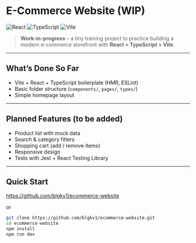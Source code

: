 # E-Commerce Website (WIP)

![React](https://img.shields.io/badge/React-18.2.0-blue?logo=react)
![TypeScript](https://img.shields.io/badge/TypeScript-5.0+-blue?logo=typescript)
![Vite](https://img.shields.io/badge/Vite-5.0+-brightgreen?logo=vite)

> **Work-in-progress** – a tiny training project to practice building a modern e-commerce storefront with **React + TypeScript + Vite**.

---

## What’s Done So Far
- Vite + React + TypeScript boilerplate (HMR, ESLint)
- Basic folder structure (`components/`, `pages/`, `types/`)
- Simple homepage layout

---

## Planned Features (to be added)
- Product list with mock data
- Search & category filters
- Shopping cart (add / remove items)
- Responsive design
- Tests with Jest + React Testing Library

---

## Quick Start

https://github.com/blgkv1/ecommerce-website

or

```bash
git clone https://github.com/blgkv1/ecommerce-website.git
cd ecommerce-website
npm install
npm run dev
